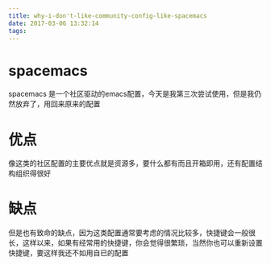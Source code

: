 ```yaml
---
title: why-i-don't-like-community-config-like-spacemacs
date: 2017-03-06 13:32:14
tags:
---
```

# spacemacs
spacemacs 是一个社区驱动的emacs配置，今天是我第三次尝试使用，但是我仍然放弃了，用回来原来的配置

# 优点
像这类的社区配置的主要优点就是资源多，要什么都有而且开箱即用，还有配置结构组织得很好

# 缺点
但是也有致命的缺点，因为这类配置通常要考虑的情况比较多，快捷键会一般很长，这样以来，如果有经常用的快捷键，你会觉得很繁琐，当然你也可以重新设置快捷键，要这样我还不如用自已的配置
